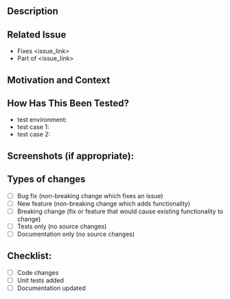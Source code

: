 <!--
Thanks for submitting a change to GherLint!

To make it possible for us to get your change reviewed and merged please carefully fill out the requested information below.

Please note that any kind of change needs first be submitted to the master branch which holds the next version of gherlint.

Please set the following labels:

- Assignment: assign to self
- Reviewers: pick at least one
-->

## Description

## Related Issue
- Fixes <issue_link>
- Part of <issue_link>

## Motivation and Context

## How Has This Been Tested?
- test environment:
- test case 1:
- test case 2:

## Screenshots (if appropriate):

## Types of changes
- [ ] Bug fix (non-breaking change which fixes an issue)
- [ ] New feature (non-breaking change which adds functionality)
- [ ] Breaking change (fix or feature that would cause existing functionality to change)
- [ ] Tests only (no source changes)
- [ ] Documentation only (no source changes)

## Checklist:
- [ ] Code changes
- [ ] Unit tests added
- [ ] Documentation updated
